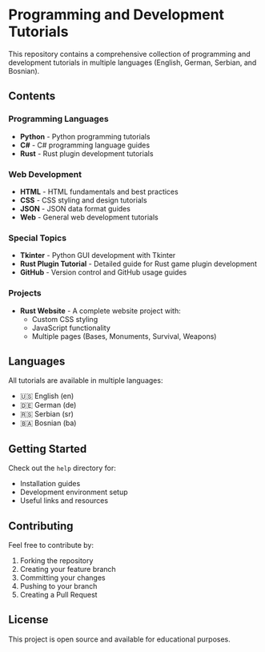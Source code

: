 # Programming and Development Tutorials

This repository contains a comprehensive collection of programming and development tutorials in multiple languages (English, German, Serbian, and Bosnian).

## Contents

### Programming Languages
- **Python** - Python programming tutorials
- **C#** - C# programming language guides
- **Rust** - Rust plugin development tutorials

### Web Development
- **HTML** - HTML fundamentals and best practices
- **CSS** - CSS styling and design tutorials
- **JSON** - JSON data format guides
- **Web** - General web development tutorials

### Special Topics
- **Tkinter** - Python GUI development with Tkinter
- **Rust Plugin Tutorial** - Detailed guide for Rust game plugin development
- **GitHub** - Version control and GitHub usage guides

### Projects
- **Rust Website** - A complete website project with:
  - Custom CSS styling
  - JavaScript functionality
  - Multiple pages (Bases, Monuments, Survival, Weapons)

## Languages
All tutorials are available in multiple languages:
- 🇺🇸 English (en)
- 🇩🇪 German (de)
- 🇷🇸 Serbian (sr)
- 🇧🇦 Bosnian (ba)

## Getting Started
Check out the `help` directory for:
- Installation guides
- Development environment setup
- Useful links and resources

## Contributing
Feel free to contribute by:
1. Forking the repository
2. Creating your feature branch
3. Committing your changes
4. Pushing to your branch
5. Creating a Pull Request

## License
This project is open source and available for educational purposes.
